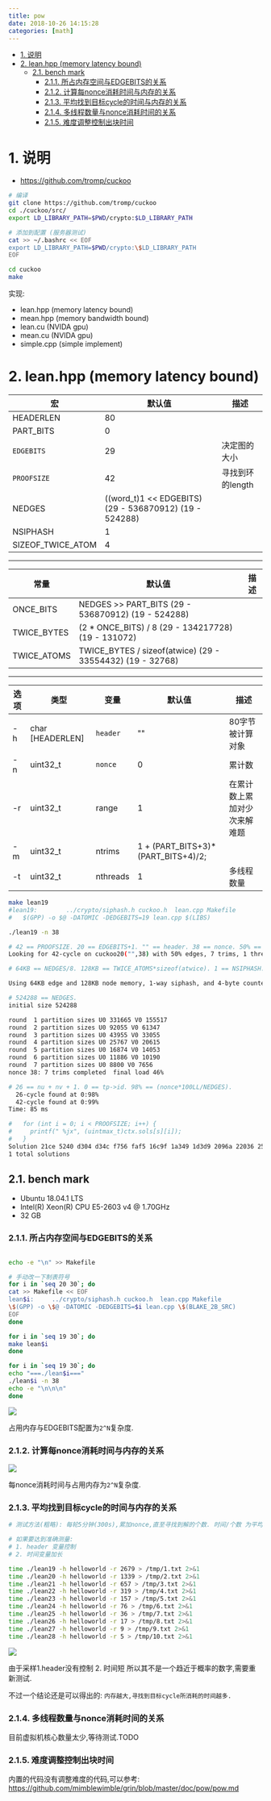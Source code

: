 ```yaml
---
title: pow
date: 2018-10-26 14:15:28
categories: [math]
---
```


<!-- TOC -->

- [1. 说明](#1-说明)
- [2. lean.hpp (memory latency bound)](#2-leanhpp-memory-latency-bound)
    - [2.1. bench mark](#21-bench-mark)
        - [2.1.1. 所占内存空间与EDGEBITS的关系](#211-所占内存空间与edgebits的关系)
        - [2.1.2. 计算每nonce消耗时间与内存的关系](#212-计算每nonce消耗时间与内存的关系)
        - [2.1.3. 平均找到目标cycle的时间与内存的关系](#213-平均找到目标cycle的时间与内存的关系)
        - [2.1.4. 多线程数量与nonce消耗时间的关系](#214-多线程数量与nonce消耗时间的关系)
        - [2.1.5. 难度调整控制出块时间](#215-难度调整控制出块时间)

<!-- /TOC -->

<a id="markdown-1-说明" name="1-说明"></a>
# 1. 说明

* https://github.com/tromp/cuckoo

```bash
# 编译
git clone https://github.com/tromp/cuckoo
cd ./cuckoo/src/
export LD_LIBRARY_PATH=$PWD/crypto:$LD_LIBRARY_PATH

# 添加到配置 (服务器测试)
cat >> ~/.bashrc << EOF
export LD_LIBRARY_PATH=$PWD/crypto:\$LD_LIBRARY_PATH
EOF

cd cuckoo
make
```

实现:
* lean.hpp (memory latency bound)
* mean.hpp (memory bandwidth bound)
* lean.cu (NVIDA gpu)
* mean.cu (NVIDA gpu)
* simple.cpp (simple implement)

<a id="markdown-2-leanhpp-memory-latency-bound" name="2-leanhpp-memory-latency-bound"></a>
# 2. lean.hpp (memory latency bound)

宏|默认值|描述
-|-|-
HEADERLEN|80|
PART_BITS|0|
`EDGEBITS`|29|决定图的大小
`PROOFSIZE`|42|寻找到环的length
NEDGES|((word_t)1 << EDGEBITS) (29 - 536870912) (19 - 524288)|
NSIPHASH|1|
SIZEOF_TWICE_ATOM|4|

---

常量|默认值|描述
-|-|-
ONCE_BITS|NEDGES >> PART_BITS (29 - 536870912) (19 - 524288)|
TWICE_BYTES|(2 * ONCE_BITS) / 8 (29 - 134217728) (19 - 131072)|
TWICE_ATOMS|TWICE_BYTES / sizeof(atwice) (29 - 33554432) (19 - 32768)

---

选项|类型|变量|默认值|描述
-|-|-|-|-
-h|char [HEADERLEN]|`header`|""|80字节被计算对象
-n|uint32_t|`nonce`|0|累计数
-r|uint32_t|range|1|在累计数上累加对少次来解难题
-m|uint32_t|ntrims|1 + (PART_BITS+3)*(PART_BITS+4)/2;|
-t|uint32_t|nthreads|1|多线程数量


```bash
make lean19
#lean19:		../crypto/siphash.h cuckoo.h  lean.cpp Makefile
#   $(GPP) -o $@ -DATOMIC -DEDGEBITS=19 lean.cpp $(LIBS)

./lean19 -n 38

# 42 == PROOFSIZE. 20 == EDGEBITS+1. "" == header. 38 == nonce. 50% == 写死. 7 == ntrims. 1 == nthreads.
Looking for 42-cycle on cuckoo20("",38) with 50% edges, 7 trims, 1 threads

# 64KB == NEDGES/8. 128KB == TWICE_ATOMS*sizeof(atwice). 1 == NSIPHASH. 4 == SIZEOF_TWICE_ATOM.

Using 64KB edge and 128KB node memory, 1-way siphash, and 4-byte counters

# 524288 == NEDGES.
initial size 524288

round  1 partition sizes U0 331665 V0 155517
round  2 partition sizes U0 92055 V0 61347
round  3 partition sizes U0 43955 V0 33055
round  4 partition sizes U0 25767 V0 20615
round  5 partition sizes U0 16874 V0 14053
round  6 partition sizes U0 11886 V0 10190
round  7 partition sizes U0 8800 V0 7656
nonce 38: 7 trims completed  final load 46%

# 26 == nu + nv + 1. 0 == tp->id. 98% == (nonce*100LL/NEDGES).
  26-cycle found at 0:98%
  42-cycle found at 0:99%
Time: 85 ms

#   for (int i = 0; i < PROOFSIZE; i++) {
#     printf(" %jx", (uintmax_t)ctx.sols[s][i]);
#   }
Solution 21ce 5240 d304 d34c f756 faf5 16c9f 1a349 1d3d9 2096a 22036 2589b 2e2ed 2eb40 2fb3c 376fd 37740 393c0 3ad29 3cf04 3f365 41fe2 43a29 454eb 4cf13 4d12c 535ed 57d03 60e81 68fd1 6902f 69408 6c2f1 728c8 73e0e 76589 7a037 7adcb 7c4b8 7d746 7eae0 7fe67
1 total solutions

```

<a id="markdown-21-bench-mark" name="21-bench-mark"></a>
## 2.1. bench mark

* Ubuntu 18.04.1 LTS
* Intel(R) Xeon(R) CPU E5-2603 v4 @ 1.70GHz
* 32 GB

<a id="markdown-211-所占内存空间与edgebits的关系" name="211-所占内存空间与edgebits的关系"></a>
### 2.1.1. 所占内存空间与EDGEBITS的关系

```bash

echo -e "\n" >> Makefile

# 手动改一下制表符号
for i in `seq 20 30`; do  
cat >> Makefile << EOF  
lean$i:		../crypto/siphash.h cuckoo.h  lean.cpp Makefile 
\$(GPP) -o \$@ -DATOMIC -DEDGEBITS=$i lean.cpp \$(BLAKE_2B_SRC)
EOF
done

for i in `seq 19 30`; do  
make lean$i
done

for i in `seq 19 30`; do  
echo "===./lean$i==="
./lean$i -n 38
echo -e "\n\n\n"
done

```

![](./pic/1.png)

占用内存与EDGEBITS配置为`2^N`复杂度.

<a id="markdown-212-计算每nonce消耗时间与内存的关系" name="212-计算每nonce消耗时间与内存的关系"></a>
### 2.1.2. 计算每nonce消耗时间与内存的关系


![](./pic/2.png)

每nonce消耗时间与占用内存为`2^N`复杂度.

<a id="markdown-213-平均找到目标cycle的时间与内存的关系" name="213-平均找到目标cycle的时间与内存的关系"></a>
### 2.1.3. 平均找到目标cycle的时间与内存的关系

```bash
# 测试方法(粗略): 每轮5分钟(300s),累加nonce,直至寻找到解的个数. 时间/个数 为平均求解时间

# 如果要达到准确测量:
# 1. header 变量控制
# 2. 时间变量加长 

time ./lean19 -h helloworld -r 2679 > /tmp/1.txt 2>&1
time ./lean20 -h helloworld -r 1339 > /tmp/2.txt 2>&1
time ./lean21 -h helloworld -r 657 > /tmp/3.txt 2>&1
time ./lean22 -h helloworld -r 319 > /tmp/4.txt 2>&1
time ./lean23 -h helloworld -r 157 > /tmp/5.txt 2>&1
time ./lean24 -h helloworld -r 76 > /tmp/6.txt 2>&1
time ./lean25 -h helloworld -r 36 > /tmp/7.txt 2>&1
time ./lean26 -h helloworld -r 17 > /tmp/8.txt 2>&1
time ./lean27 -h helloworld -r 9 > /tmp/9.txt 2>&1
time ./lean28 -h helloworld -r 5 > /tmp/10.txt 2>&1
```

![](./pic/3.png)



由于采样1.header没有控制 2. 时间短 所以其不是一个趋近于概率的数字,需要重新测试.

不过一个结论还是可以得出的: `内存越大,寻找到目标cycle所消耗的时间越多.`

<a id="markdown-214-多线程数量与nonce消耗时间的关系" name="214-多线程数量与nonce消耗时间的关系"></a>
### 2.1.4. 多线程数量与nonce消耗时间的关系

目前虚拟机核心数量太少,等待测试.TODO

<a id="markdown-215-难度调整控制出块时间" name="215-难度调整控制出块时间"></a>
### 2.1.5. 难度调整控制出块时间

内置的代码没有调整难度的代码,可以参考: https://github.com/mimblewimble/grin/blob/master/doc/pow/pow.md
